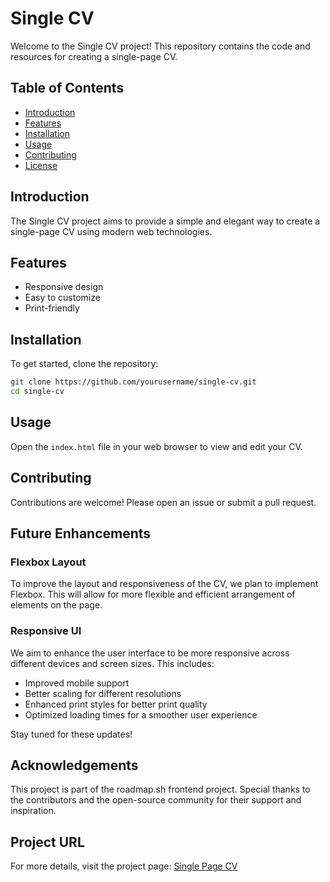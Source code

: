 # Single CV

Welcome to the Single CV project! This repository contains the code and resources for creating a single-page CV.

## Table of Contents

- [Introduction](#introduction)
- [Features](#features)
- [Installation](#installation)
- [Usage](#usage)
- [Contributing](#contributing)
- [License](#license)

## Introduction

The Single CV project aims to provide a simple and elegant way to create a single-page CV using modern web technologies.

## Features

- Responsive design
- Easy to customize
- Print-friendly

## Installation

To get started, clone the repository:

```bash
git clone https://github.com/yourusername/single-cv.git
cd single-cv
```

## Usage

Open the `index.html` file in your web browser to view and edit your CV.

## Contributing

Contributions are welcome! Please open an issue or submit a pull request.


## Future Enhancements

### Flexbox Layout

To improve the layout and responsiveness of the CV, we plan to implement Flexbox. This will allow for more flexible and efficient arrangement of elements on the page.

### Responsive UI

We aim to enhance the user interface to be more responsive across different devices and screen sizes. This includes:

- Improved mobile support
- Better scaling for different resolutions
- Enhanced print styles for better print quality
- Optimized loading times for a smoother user experience

Stay tuned for these updates!

## Acknowledgements

This project is part of the roadmap.sh frontend project. Special thanks to the contributors and the open-source community for their support and inspiration.

## Project URL

For more details, visit the project page: [Single Page CV](https://roadmap.sh/projects/single-page-cv)